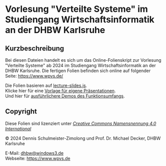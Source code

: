 Vorlesung "Verteilte Systeme" im Studiengang Wirtschaftsinformatik an der DHBW Karlsruhe
========================================================================================

Kurzbeschreibung
----------------

Bei diesen Dateien handelt es sich um das Online-Folienskript zur Vorlesung
"Verteilte Systeme" ab 2024 im Studiengang Wirtschaftsinformatik an der DHBW Karlsruhe.
Die fertigen Folien befinden sich online auf folgender Seite: https://www.wpvs.de/

Die Folien basieren auf [lecture-slides.js](https://github.com/DennisSchulmeister/lecture-slides.js). <br/>
Klicke hier für eine [Vorlage für eigene Präsentationen](https://github.com/DennisSchulmeister/ls-presentation-template). <br/>
Und hier für [ausführlichere Demos des Funktionsumfangs](https://github.com/DennisSchulmeister/ls-presentation-demo).

Copyright
---------

Diese Folien sind lizenziert unter
[_Creative Commons Namensnennung 4.0 International_](http://creativecommons.org/licenses/by/4.0/)

© 2024 Dennis Schulmeister-Zimolong und Prof. Dr. Michael Decker, DHBW Karlsruhe<br/>

E-Mail: [dhbw@windows3.de](mailto:dhbw@windows3.de) <br/>
Webseite: https://www.wpvs.de